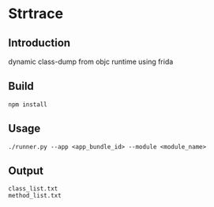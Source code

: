# Strtrace
## Introduction
dynamic class-dump from objc runtime using frida
## Build
```
npm install
```
## Usage
```
./runner.py --app <app_bundle_id> --module <module_name>
```
## Output
```
class_list.txt
method_list.txt
```